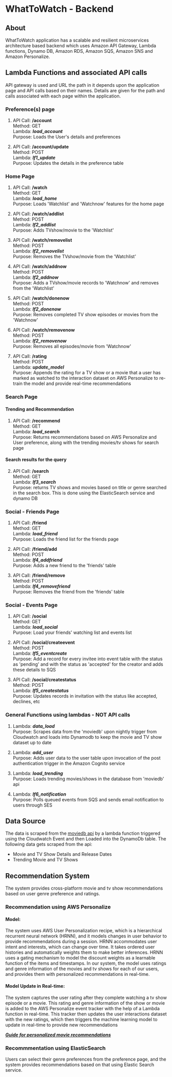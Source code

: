 # WhatToWatch - Backend

## About
WhatToWatch application has a scalable and resilient microservices architecture based backend which uses Amazon API Gateway, Lambda functions, Dynamo DB, Amazon RDS, Amazon SQS, Amazon SNS and Amazon Personalize. 


## Lambda Functions and associated API calls
API gateway is used and URL the path in it depends upon the application page and API calls based on their names. Details are given for the path and calls associated with each page within the application.

### Preference(s) page  
1.  API Call: **/account**  
    Method: GET  
    Lambda: ***load_account***  
    Purpose: Loads the User's details and preferences  

2.  API Call: **/account/update**  
    Method: POST  
    Lambda: ***lf1_update***  
    Purpose: Updates the details in the preference table  

### Home Page   
1.  API Call: **/watch**  
    Method: GET  
    Lambda: ***load_home***  
    Purpose: Loads 'Watchlist' and 'Watchnow' features for the home page  

2.  API Call: **/watch/addlist**  
    Method: POST  
    Lambda: ***lf2_addlist***  
    Purpose: Adds TVshow/movie to the 'Watchlist'  

3.  API Call: **/watch/removelist**  
    Method: POST  
    Lambda: ***lf2_removelist***  
    Purpose: Removes the TVshow/movie from the 'Watchlist'  

4.  API Call: **/watch/addnow**  
    Method: POST  
    Lambda: ***lf2_addnow***  
    Purpose: Adds a TVshow/movie records to 'Watchnow' and removes from the 'Watchlist'  

5.  API Call: **/watch/donenow**  
    Method: POST  
    Lambda: ***lf2_donenow***  
    Purpose: Removes completed TV show episodes or movies from the 'Watchnow'  

6.  API Call: **/watch/removenow**  
    Method: POST  
    Lambda: ***lf2_removenow***  
    Purpose: Removes all episodes/movie from 'Watchnow'  

7.  API Call: **/rating**  
    Method: POST  
    Lambda: ***update_model***  
    Purpose: Appends the rating for a TV show or a movie that a user has marked as watched to the interaction dataset on AWS Personalize to re-train the model and provide real-time recommendations  

### Search Page  
#### Trending and Recommendation
1.  API Call: **/recommend**  
    Method: GET  
    Lambda: ***load_search***  
    Purpose: Returns recommendations based on AWS Personalize and User preference, along with the trending movies/tv shows for search page  

#### Search results for the query
2.  API Call: **/search**  
    Method: GET  
    Lambda: ***lf3_search***  
    Purpose: returns TV shows and movies based on title or genre searched in the search box. This is done using the ElasticSearch service and dynamo DB  

### Social - Friends Page 
1.  API Call: **/friend**  
    Method: GET  
    Lambda: ***load_friend***  
    Purpose: Loads the friend list for the friends page  

2.  API Call: **/friend/add**  
    Method: POST  
    Lambda: ***lf4_addfriend***  
    Purpose: Adds a new friend to the 'friends' table  

3.  API Call: **/friend/remove**  
    Method: POST  
    Lambda: ***lf4_removefriend***  
    Purpose: Removes the friend from the 'friends' table  

### Social - Events Page 
1.  API Call: **/social**  
    Method: GET  
    Lambda: ***load_social***  
    Purpose: Load your friends' watching list and events list  

2.  API Call: **/social/createevent**  
    Method: POST  
    Lambda: ***lf5_eventcreate***  
    Purpose: Add a record for every invitee into event table with the status as 'pending' and with the status as 'accepted' for the creator and adds these details to SQS  

3.  API Call: **/social/createstatus**  
    Method: POST  
    Lambda: ***lf5_createstatus***  
    Purpose: Updates records in invitation with the status like accepted, declines, etc  

### General Functions using lambdas - NOT API calls 
1.  Lambda: ***data_load***  
    Purpose: Scrapes data from the 'moviedb' upon nightly trigger from Cloudwatch and loads into Dynamodb to keep the movie and TV show dataset up to date  

2.  Lambda: ***add_user***  
    Purpose: Adds user data to the user table upon invocation of the post authentication trigger in the Amazon Cognito service  

3.  Lambda: ***load_trending***  
    Purpose: Loads trending movies/shows in the database from 'moviedb' api   

4.  Lambda: ***lf6_notification***  
    Purpose: Polls queued events from SQS and sends email notification to users through SES  

## Data Source
The data is scraped from the [moviedb api](https://www.themoviedb.org/documentation/api) by a lambda function triggered using the Cloudwatch Event and then Loaded into the DynamoDb table. The following data gets scraped from the api:
-   Movie and TV Show Details and Release Dates
-   Trending Movie and TV Shows


## Recommendation System 
The system provides cross-platform movie and tv show recommendations based on user genre preference and ratings. 

### Recommendation using AWS Personalize
#### Model:
The system uses AWS User Personalization recipe, which is a hierarchical recurrent neural network (HRNN), and it models changes in user behavior to provide recommendations during a session. HRNN accommodates user intent and interests, which can change over time. It takes ordered user histories and automatically weights them to make better inferences. HRNN uses a gating mechanism to model the discount weights as a learnable function of the items and timestamps. In our system, the model uses ratings and genre information of the movies and tv shows for each of our users, and provides them with personalized recommendations in real-time.

#### Model Update in Real-time:
The system captures the user rating after they complete watching a tv show episode or a movie. This rating and genre information of the show or movie is added to the AWS Personalize event tracker with the help of a Lambda function in real-time. This tracker then updates the user interactions dataset with the new ratings, which then triggers the machine learning model to update in real-time to provide new recommendations

***[Guide for personalized movie recommendations](https://aws.amazon.com/getting-started/hands-on/real-time-movie-recommendations-amazon-personalize/)***

### Recommmentation using ElasticSearch 
Users can select their genre preferences from the preference page, and the system provides recommendations based on that using Elastic Search service.